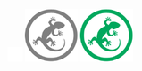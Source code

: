 ![codeBeamer Icon](src/img/cb_icon.png "codeBeamer Icon")
![codeBeamer Logo BW](src/img/codeBeamer-Logo-BW.png "codeBeamer Logo BW")
![codeBeamer Logo](src/img/codeBeamer-Logo.png "codeBeamer Logo")